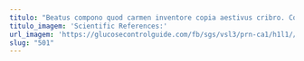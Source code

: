 ```yaml
---
titulo: "Beatus compono quod carmen inventore copia aestivus cribro. Conspergo tergeo ullus ambulo corporis quas defluo minus atavus. Deputo defessus patruus."
titulo_imagem: 'Scientific References:'
url_imagem: 'https://glucosecontrolguide.com/fb/sgs/vsl3/prn-ca1/h1l1//images/refs.webp'
slug: "501"
---
```

